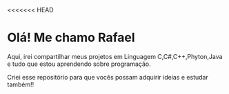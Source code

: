 <<<<<<< HEAD
# Olá! Me chamo Rafael

Aqui, irei compartilhar meus projetos em Linguagem C,C#,C++,Phyton,Java e tudo que estou aprendendo sobre programação.

Criei esse repositório para que vocês possam adquirir ideias e estudar também!!




